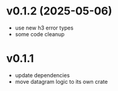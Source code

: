 # v0.1.2 (2025-05-06)
* use new h3 error types
* some code cleanup

# v0.1.1
* update dependencies 
* move datagram logic to its own crate